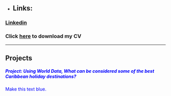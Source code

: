 - ## Links:
### [Linkedin](https://www.linkedin.com/in/lomfb/)
### Click [here](https://docs.google.com/uc?export=download&id=1xdENqbvNmsKp4ZI-mbpGBYrVztwz5vSF) to download my CV
---

## Projects
##### <p style="color:blue">Project: Using World Data, What can be considered some of the best Caribbean holiday destinations?</p> 
<p style="color:blue">Make this text blue.</p>
